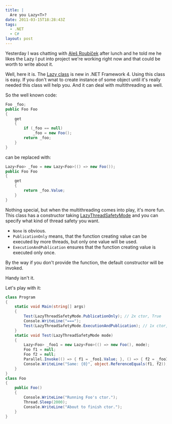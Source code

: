 ```yaml
---
title: |
  Are you Lazy<T>?
date: 2011-03-15T18:28:43Z
tags:
  - .NET
  - C#
layout: post
---
```

Yesterday I was chatting with [Aleš Roubíček][1] after lunch and he told me he likes the Lazy<T> I put into project we're working right now and that could be worth to write about it.

Well, here it is. The [Lazy<T> class][2] is new in .NET Framework 4. Using this class is easy. If you don't wnat to create instance of some object until it's really needed this class will help you. And it can deal with multithreading as well.

So the well known code:

```csharp
Foo _foo;
public Foo Foo
{
	get
	{
		if (_foo == null)
			_foo = new Foo();
		return _foo;
	}
}
```

can be replaced with:

```csharp
Lazy<Foo> _foo = new Lazy<Foo>(() => new Foo());
public Foo Foo
{
	get
	{
		return _foo.Value;
	}
}
```

Nothing special, but when the multithreading comes into play, it's more fun. This class has a constructor taking [LazyThreadSafetyMode][3] and you can specify what kind of thread safety you want.

* `None` is obvious.
* `PublicationOnly` means, that the function creating value can be executed by more threads, but only one value will be used.
* `ExecutionAndPublication` ensures that the function creating value is executed only once.

By the way if you don't provide the function, the default constructor will be invoked.

Handy isn't it.

Let's play with it:

```csharp
class Program
{
	static void Main(string[] args)
	{
		Test(LazyThreadSafetyMode.PublicationOnly); // 2x ctor, True
		Console.WriteLine("===");
		Test(LazyThreadSafetyMode.ExecutionAndPublication); // 1x ctor, True
	}
	static void Test(LazyThreadSafetyMode mode)
	{
		Lazy<Foo> _foo1 = new Lazy<Foo>(() => new Foo(), mode);
		Foo f1 = null;
		Foo f2 = null;
		Parallel.Invoke(() => { f1 = _foo1.Value; }, () => { f2 = _foo1.Value; });
		Console.WriteLine("Same: {0}", object.ReferenceEquals(f1, f2));
	}
}
class Foo
{
	public Foo()
	{
		Console.WriteLine("Running Foo's ctor.");
		Thread.Sleep(2000);
		Console.WriteLine("About to finish ctor.");
	}
}
```

[1]: http://rarous.net/
[2]: http://msdn.microsoft.com/en-us/library/dd642331.aspx
[3]: http://msdn.microsoft.com/en-us/library/system.threading.lazythreadsafetymode.aspx